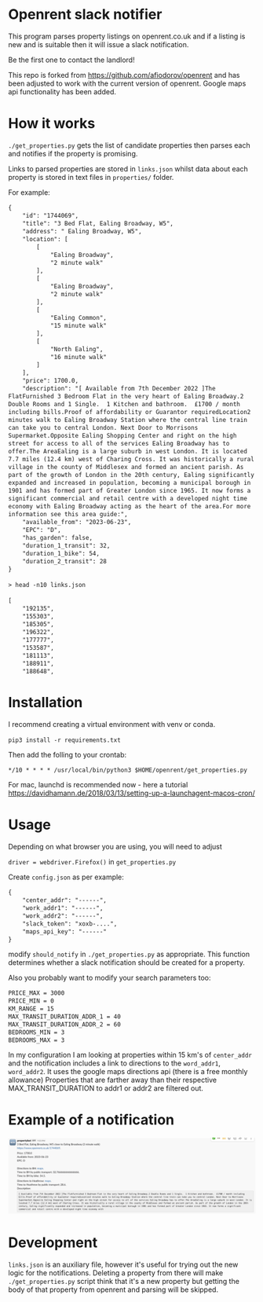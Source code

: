 # Openrent slack notifier

This program parses property listings on openrent.co.uk and if a listing is new
and is suitable then it will issue a slack notification.

Be the first one to contact the landlord!

This repo is forked from https://github.com/afiodorov/openrent and has been adjusted to work with the current version of openrent. Google maps api functionality has been added.
# How it works

`./get_properties.py` gets the list of candidate properties then parses each and
notifies if the property is promising.

Links to parsed properties are stored in `links.json` whilst data about each property
is stored in text files in `properties/` folder.

For example:

```
{
    "id": "1744069",
    "title": "3 Bed Flat, Ealing Broadway, W5",
    "address": " Ealing Broadway, W5",
    "location": [
        [
            "Ealing Broadway",
            "2 minute walk"
        ],
        [
            "Ealing Broadway",
            "2 minute walk"
        ],
        [
            "Ealing Common",
            "15 minute walk"
        ],
        [
            "North Ealing",
            "16 minute walk"
        ]
    ],
    "price": 1700.0,
    "description": "[ Available from 7th December 2022 ]The FlatFurnished 3 Bedroom Flat in the very heart of Ealing Broadway.2 Double Rooms and 1 Single.  1 Kitchen and bathroom.  £1700 / month including bills.Proof of affordability or Guarantor requiredLocation2 minutes walk to Ealing Broadway Station where the central line train can take you to central London. Next Door to Morrisons Supermarket.Opposite Ealing Shopping Center and right on the high street for access to all of the services Ealing Broadway has to offer.The AreaEaling is a large suburb in west London. It is located 7.7 miles (12.4 km) west of Charing Cross. It was historically a rural village in the county of Middlesex and formed an ancient parish. As part of the growth of London in the 20th century, Ealing significantly expanded and increased in population, becoming a municipal borough in 1901 and has formed part of Greater London since 1965. It now forms a significant commercial and retail centre with a developed night time economy with Ealing Broadway acting as the heart of the area.For more information see this area guide:",
    "available_from": "2023-06-23",
    "EPC": "D",
    "has_garden": false,
    "duration_1_transit": 32,
    "duration_1_bike": 54,
    "duration_2_transit": 28
}

> head -n10 links.json

[
    "192135",
    "155303",
    "185305",
    "196322",
    "177777",
    "153587",
    "181113",
    "188911",
    "188648",
```

# Installation

I recommend creating a virtual environment with venv or conda.

`pip3 install -r requirements.txt`

Then add the folling to your crontab:

```
*/10 * * * * /usr/local/bin/python3 $HOME/openrent/get_properties.py
```

For mac, launchd is recommended now - here a tutorial
https://davidhamann.de/2018/03/13/setting-up-a-launchagent-macos-cron/

# Usage

Depending on what browser you are using, you will need to adjust 

`driver = webdriver.Firefox()` in `get_properties.py`

Create `config.json` as per example:

```
{
	"center_addr": "------",
	"work_addr1": "------",
	"work_addr2": "------",
	"slack_token": "xoxb-....",
	"maps_api_key": "------"
}
```

modify `should_notify` in `./get_properties.py` as appropriate. This function determines whether a slack notification should be created for a property.

Also you probably want to modify your search parameters too:

```
PRICE_MAX = 3000
PRICE_MIN = 0
KM_RANGE = 15
MAX_TRANSIT_DURATION_ADDR_1 = 40
MAX_TRANSIT_DURATION_ADDR_2 = 60
BEDROOMS_MIN = 3
BEDROOMS_MAX = 3
```

In my configuration I am looking at properties within 15 km's of `center_addr`
and the notification includes a link to directions to the `word_addr1`, `word_addr2`.
It uses the google maps directions api (there is a free monthly allowance)
Properties that are farther away than their respective MAX_TRANSIT_DURATION to addr1 or addr2 are filtered out.

# Example of a notification

![Example notification](./example.png)

# Development

`links.json` is an auxiliary file, however it's useful for trying out the new
logic for the notifications. Deleting a property from there will make
`./get_properties.py` script think that it's a new property but getting the
body of that property from openrent and parsing will be skipped.
